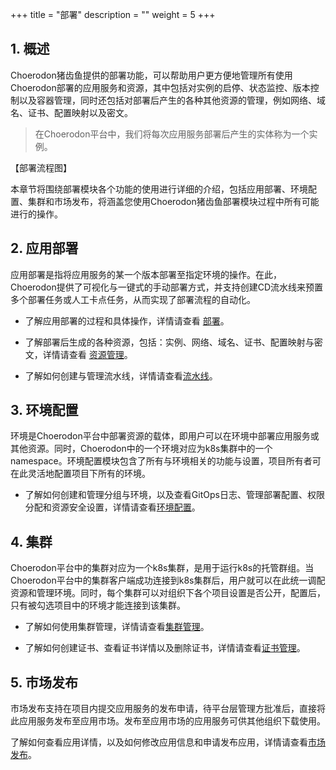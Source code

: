 +++
title = "部署"
description = ""
weight = 5
+++

## 1. 概述

Choerodon猪齿鱼提供的部署功能，可以帮助用户更方便地管理所有使用Choerodon部署的应用服务和资源，其中包括对实例的启停、状态监控、版本控制以及容器管理，同时还包括对部署后产生的各种其他资源的管理，例如网络、域名、证书、配置映射以及密文。  
> 在Choerodon平台中，我们将每次应用服务部署后产生的实体称为一个实例。

【部署流程图】

本章节将围绕部署模块各个功能的使用进行详细的介绍，包括应用部署、环境配置、集群和市场发布，将涵盖您使用Choerodon猪齿鱼部署模块过程中所有可能进行的操作。


## 2. 应用部署

应用部署是指将应用服务的某一个版本部署至指定环境的操作。在此，Choerodon提供了可视化与一键式的手动部署方式，并支持创建CD流水线来预置多个部署任务或人工卡点任务，从而实现了部署流程的自动化。

- 了解应用部署的过程和具体操作，详情请查看 [部署](./app-deploy)。

- 了解部署后生成的各种资源，包括：实例、网络、域名、证书、配置映射与密文，详情请查看 [资源管理](./app-deploy/resource)。

- 了解如何创建与管理流水线，详情请查看[流水线](./app-deploy/pipline)。

## 3. 环境配置

环境是Choerodon平台中部署资源的载体，即用户可以在环境中部署应用服务或其他资源。同时，Choerodon中的一个环境对应为k8s集群中的一个namespace。环境配置模块包含了所有与环境相关的功能与设置，项目所有者可在此灵活地配置项目下所有的环境。
- 了解如何创建和管理分组与环境，以及查看GitOps日志、管理部署配置、权限分配和资源安全设置，详情请查看[环境配置](./env-config)。

## 4. 集群
Choerodon平台中的集群对应为一个k8s集群，是用于运行k8s的托管群组。当Choerodon平台中的集群客户端成功连接到k8s集群后，用户就可以在此统一调配资源和管理环境。同时，每个集群可以对组织下各个项目设置是否公开，配置后，只有被勾选项目中的环境才能连接到该集群。

- 了解如何使用集群管理，详情请查看[集群管理](./cluster)。

- 了解如何创建证书、查看证书详情以及删除证书，详情请查看[证书管理](./cluster/certif-manage)。

## 5. 市场发布

市场发布支持在项目内提交应用服务的发布申请，待平台层管理方批准后，直接将此应用服务发布至应用市场。发布至应用市场的应用服务可供其他组织下载使用。

了解如何查看应用详情，以及如何修改应用信息和申请发布应用，详情请查看[市场发布](./market)。
